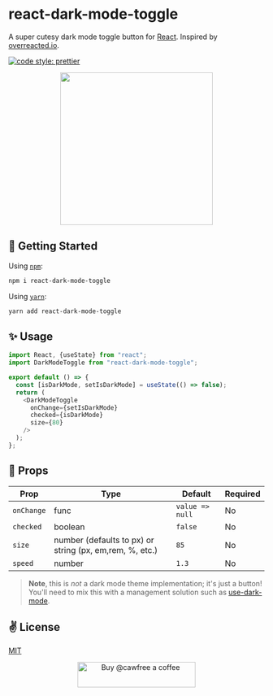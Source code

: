 # react-dark-mode-toggle

A super cutesy dark mode toggle button for [React](https://github.com/facebook/react). Inspired by [overreacted.io](https://overreacted.io/).

<a href="#badge">
    <img alt="code style: prettier" src="https://img.shields.io/badge/code_style-prettier-ff69b4.svg?style=flat-square"></a>

<p align="center">
  <img src="./assets/title.gif" width="300" height="300" />
</p>

## 🚀 Getting Started

Using [`npm`]():

```bash
npm i react-dark-mode-toggle
```

Using [`yarn`]():

```bash
yarn add react-dark-mode-toggle
```

## ✨ Usage

```javascript
import React, {useState} from "react";
import DarkModeToggle from "react-dark-mode-toggle";

export default () => {
  const [isDarkMode, setIsDarkMode] = useState(() => false);
  return (
    <DarkModeToggle
      onChange={setIsDarkMode}
      checked={isDarkMode}
      size={80}
    />
  );
};
```

## 📌 Props

Prop                  | Type     | Default                   | Required
--------------------- | -------- | ------------------------- | --------
`onChange`|func|`value => null`|No
`checked`|boolean|`false`|No
`size`|number (defaults to px) or string (px, em,rem, %, etc.)|`85`|No
`speed`|number|`1.3`|No

> **Note**, this is _not_ a dark mode theme implementation; it's just a button! You'll need to mix this with a management solution such as [use-dark-mode](https://github.com/donavon/use-dark-mode).

## ✌️ License
[MIT](https://opensource.org/licenses/MIT)

<p align="center">
  <a href="https://www.buymeacoffee.com/cawfree">
    <img src="https://cdn.buymeacoffee.com/buttons/default-orange.png" alt="Buy @cawfree a coffee" width="232" height="50" />
  </a>
</p>


